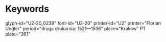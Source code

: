 # Keywords
glyph-id="U2-20_0239"
font-id="U2-20"
printer-id="U2"
printer="Florian Ungler"
period="druga drukarnia: 1521—1536"
place="Kraków"
PT plate="361"
